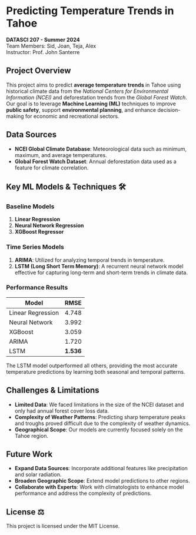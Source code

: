 
# Predicting Temperature Trends in Tahoe 

**DATASCI 207 - Summer 2024**  
Team Members: Sid, Joan, Teja, Alex  
Instructor: Prof. John Santerre

## Project Overview 

This project aims to predict **average temperature trends** in Tahoe using historical climate data from the *National Centers for Environmental Information (NCEI)* and deforestation trends from the *Global Forest Watch*. Our goal is to leverage **Machine Learning (ML)** techniques to improve **public safety**, support **environmental planning**, and enhance decision-making for economic and recreational sectors.

## Data Sources 
- **NCEI Global Climate Database**: Meteorological data such as minimum, maximum, and average temperatures.
- **Global Forest Watch Dataset**: Annual deforestation data used as a feature for climate correlation.

## Key ML Models & Techniques 🛠

### Baseline Models
1. **Linear Regression**
2. **Neural Network Regression**
3. **XGBoost Regressor**

### Time Series Models
1. **ARIMA**: Utilized for analyzing temporal trends in temperature.
2. **LSTM (Long Short Term Memory)**: A recurrent neural network model effective for capturing long-term and short-term trends in climate data.

### Performance Results
| **Model**         | **RMSE**   |
|-------------------|------------|
| Linear Regression | 4.748      |
| Neural Network    | 3.992      |
| XGBoost           | 3.059      |
| ARIMA             | 1.720      |
| LSTM              | **1.536**  |

The LSTM model outperformed all others, providing the most accurate temperature predictions by learning both seasonal and temporal patterns.

## Challenges & Limitations 
- **Limited Data**: We faced limitations in the size of the NCEI dataset and only had annual forest cover loss data.
- **Complexity of Weather Patterns**: Predicting sharp temperature peaks and troughs proved difficult due to the complexity of weather dynamics.
- **Geographical Scope**: Our models are currently focused solely on the Tahoe region.

## Future Work 
- **Expand Data Sources**: Incorporate additional features like precipitation and solar radiation.
- **Broaden Geographic Scope**: Extend model predictions to other regions.
- **Collaborate with Experts**: Work with climatologists to enhance model performance and address the complexity of predictions.

## License ⚖️
This project is licensed under the MIT License.
